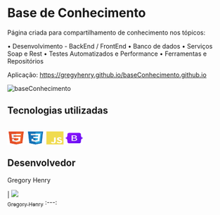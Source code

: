 # Base de Conhecimento

Página criada para compartilhamento de conhecimento nos tópicos:

• Desenvolvimento - BackEnd / FrontEnd
• Banco de dados
• Serviços Soap e Rest
• Testes Automatizados e Performance
• Ferramentas e Repositórios

Aplicação: https://gregyhenry.github.io/baseConhecimento.github.io

![baseConhecimento](https://user-images.githubusercontent.com/92655806/225182608-ad3c0054-2dca-4469-b58c-b80f271a50e0.png)

## Tecnologias utilizadas

<div style="display: inline_block"><br>
  <img align="center" alt="Greg-HTML" height="30" width="40" src="https://raw.githubusercontent.com/devicons/devicon/master/icons/html5/html5-original.svg">
  <img align="center" alt="Greg-CSS" height="30" width="40" src="https://raw.githubusercontent.com/devicons/devicon/master/icons/css3/css3-original.svg">
  <img align="center" alt="Greg-Js" height="30" width="40" src="https://raw.githubusercontent.com/devicons/devicon/master/icons/javascript/javascript-plain.svg">
    <img align="center" alt="Greg-Js" height="30" width="40" src="https://raw.githubusercontent.com/devicons/devicon/master/icons/bootstrap/bootstrap-original.svg">
</div>

## Desenvolvedor

Gregory Henry

| [<img src="https://user-images.githubusercontent.com/92655806/163687677-e12c4ccc-c52b-4a6f-8a72-70eb0bb20ff3.jpg" width=115><br><sub>Gregory Henry</sub>](https://www.linkedin.com/in/gregory-henry-mguimaraes/)
:---:

